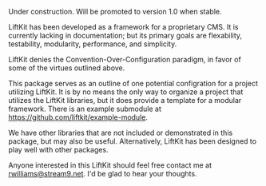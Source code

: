 Under construction. Will be promoted to version 1.0 when stable.

LiftKit has been developed as a framework for a proprietary CMS. It is currently lacking in documentation;
but its primary goals are flexability, testability, modularity, performance, and simplicity.

LiftKit denies the Convention-Over-Configuration paradigm, in favor of some of the virtues outlined above.

This package serves as an outline of one potential configration for a project utilizing LiftKit. It is by
no means the only way to organize a project that utilizes the LiftKit libraries, but it does provide a 
template for a modular framework. There is an example submodule at https://github.com/liftkit/example-module.

We have other libraries that are not included or demonstrated in this package, but may also be useful. 
Alternatively, LiftKit has been designed to play well with other packages.

Anyone interested in this LiftKit should feel free contact me at rwilliams@stream9.net. I'd be glad to hear
your thoughts.
